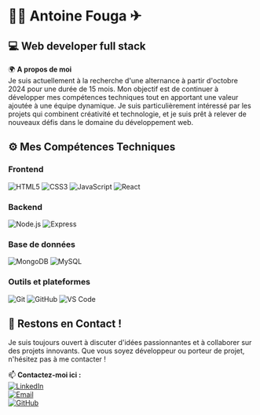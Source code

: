 # 👨‍💻 Antoine Fouga ✈ 

## 💻 Web developer full stack 

🌍 **A propos de moi**  
Je suis actuellement à la recherche d'une alternance à partir d'octobre 2024 pour une durée de 15 mois. Mon objectif est de continuer à développer mes compétences techniques tout en apportant une valeur ajoutée à une équipe dynamique. Je suis particulièrement intéressé par les projets qui combinent créativité et technologie, et je suis prêt à relever de nouveaux défis dans le domaine du développement web.

## ⚙️ Mes Compétences Techniques
### **Frontend**
![HTML5](https://img.shields.io/badge/-HTML5-E34F26?logo=html5&logoColor=white&style=flat)
![CSS3](https://img.shields.io/badge/-CSS3-1572B6?logo=css3&logoColor=white&style=flat)
![JavaScript](https://img.shields.io/badge/-JavaScript-F7DF1E?logo=javascript&logoColor=black&style=flat)
![React](https://img.shields.io/badge/-React-61DAFB?logo=react&logoColor=black&style=flat)

### **Backend**
![Node.js](https://img.shields.io/badge/-Node.js-339933?logo=node.js&logoColor=white&style=flat)
![Express](https://img.shields.io/badge/-Express-000000?logo=express&logoColor=white&style=flat)

### **Base de données**
![MongoDB](https://img.shields.io/badge/-MongoDB-47A248?logo=mongodb&logoColor=white&style=flat)
![MySQL](https://img.shields.io/badge/-MySQL-4479A1?logo=mysql&logoColor=white&style=flat)

### **Outils et plateformes**
![Git](https://img.shields.io/badge/-Git-F05032?logo=git&logoColor=white&style=flat)
![GitHub](https://img.shields.io/badge/-GitHub-181717?logo=github&logoColor=white&style=flat)
![VS Code](https://img.shields.io/badge/-VS_Code-007ACC?logo=visual-studio-code&logoColor=white&style=flat)

## 🤝 Restons en Contact !
Je suis toujours ouvert à discuter d'idées passionnantes et à collaborer sur des projets innovants. Que vous soyez développeur ou porteur de projet, n'hésitez pas à me contacter !

📫 **Contactez-moi ici :**  
[![LinkedIn](https://img.shields.io/badge/-LinkedIn-0A66C2?logo=linkedin&logoColor=white&style=flat)](https://www.linkedin.com/in/antoine-fouga/)  
[![Email](https://img.shields.io/badge/-Email-D14836?logo=gmail&logoColor=white&style=flat)](antoinfouga@orange.fr)  
[![GitHub](https://img.shields.io/badge/-GitHub-181717?logo=github&logoColor=white&style=flat)](https://github.com/antoinefouga)  
